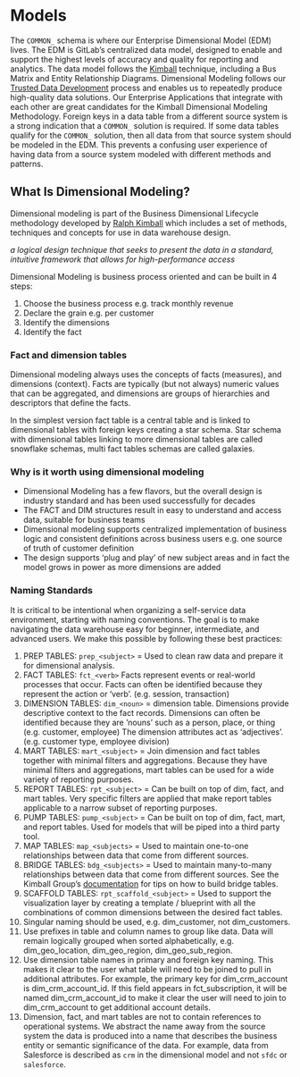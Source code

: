 # Models

The `COMMON_` schema is where our Enterprise Dimensional Model (EDM) lives. The EDM is GitLab’s centralized data model, designed to enable and support the highest levels of accuracy and quality for reporting and analytics. The data model follows the [Kimball](https://www.kimballgroup.com/data-warehouse-business-intelligence-resources/kimball-techniques/dimensional-modeling-techniques/) technique, including a Bus Matrix and Entity Relationship Diagrams. Dimensional Modeling follows our [Trusted Data Development](https://handbook.gitlab.com/handbook/business-technology/data-team/data-development/#trusted-data-development) process and enables us to repeatedly produce high-quality data solutions. Our Enterprise Applications that integrate with each other are great candidates for the Kimball Dimensional Modeling Methodology. Foreign keys in a data table from a different source system is a strong indication that a `COMMON_` solution is required. If some data tables qualify for the `COMMON_` solution, then all data from that source system should be modeled in the EDM. This prevents a confusing user experience of having data from a source system modeled with different methods and patterns.


## What Is Dimensional Modeling?

Dimensional modeling is part of the Business Dimensional Lifecycle methodology developed by [Ralph Kimball](https://en.wikipedia.org/wiki/Ralph_Kimball) which includes a set of methods, techniques and concepts for use in data warehouse design.

_a logical design technique that seeks to present the data in a standard, intuitive framework that allows for high-performance access_

Dimensional Modeling is business process oriented and can be built in 4 steps:

1.  Choose the business process e.g. track monthly revenue
2.  Declare the grain e.g. per customer
3.  Identify the dimensions
4.  Identify the fact

### Fact and dimension tables

Dimensional modeling always uses the concepts of facts (measures), and dimensions (context). Facts are typically (but not always) numeric values that can be aggregated, and dimensions are groups of hierarchies and descriptors that define the facts.

In the simplest version fact table is a central table and is linked to dimensional tables with foreign keys creating a star schema. Star schema with dimensional tables linking to more dimensional tables are called snowflake schemas, multi fact tables schemas are called galaxies.

### Why is it worth using dimensional modeling

*   Dimensional Modeling has a few flavors, but the overall design is industry standard and has been used successfully for decades
*   The FACT and DIM structures result in easy to understand and access data, suitable for business teams
*   Dimensional modeling supports centralized implementation of business logic and consistent definitions across business users e.g. one source of truth of customer definition
*   The design supports ‘plug and play’ of new subject areas and in fact the model grows in power as more dimensions are added


### Naming Standards

It is critical to be intentional when organizing a self-service data environment, starting with naming conventions. The goal is to make navigating the data warehouse easy for beginner, intermediate, and advanced users. We make this possible by following these best practices:

1.  PREP TABLES: `prep_<subject>` = Used to clean raw data and prepare it for dimensional analysis.
2.  FACT TABLES: `fct_<verb>` Facts represent events or real-world processes that occur. Facts can often be identified because they represent the action or ‘verb’. (e.g. session, transaction)
3.  DIMENSION TABLES: `dim_<noun>` = dimension table. Dimensions provide descriptive context to the fact records. Dimensions can often be identified because they are ’nouns’ such as a person, place, or thing (e.g. customer, employee) The dimension attributes act as ‘adjectives’. (e.g. customer type, employee division)
4.  MART TABLES: `mart_<subject>` = Join dimension and fact tables together with minimal filters and aggregations. Because they have minimal filters and aggregations, mart tables can be used for a wide variety of reporting purposes.
5.  REPORT TABLES: `rpt_<subject>` = Can be built on top of dim, fact, and mart tables. Very specific filters are applied that make report tables applicable to a narrow subset of reporting purposes.
6.  PUMP TABLES: `pump_<subject>` = Can be built on top of dim, fact, mart, and report tables. Used for models that will be piped into a third party tool.
7.  MAP TABLES: `map_<subjects>` = Used to maintain one-to-one relationships between data that come from different sources.
8.  BRIDGE TABLES: `bdg_<subjects>` = Used to maintain many-to-many relationships between data that come from different sources. See the Kimball Group’s [documentation](https://www.kimballgroup.com/2012/02/design-tip-142-building-bridges/) for tips on how to build bridge tables.
9.  SCAFFOLD TABLES: `rpt_scaffold_<subject>` = Used to support the visualization layer by creating a template / blueprint with all the combinations of common dimensions between the desired fact tables.
10.  Singular naming should be used, e.g. dim\_customer, not dim\_customers.
11.  Use prefixes in table and column names to group like data. Data will remain logically grouped when sorted alphabetically, e.g. dim\_geo\_location, dim\_geo\_region, dim\_geo\_sub\_region.
12.  Use dimension table names in primary and foreign key naming. This makes it clear to the user what table will need to be joined to pull in additional attributes. For example, the primary key for dim\_crm\_account is dim\_crm\_account\_id. If this field appears in fct\_subscription, it will be named dim\_crm\_account\_id to make it clear the user will need to join to dim\_crm\_account to get additional account details.
13.  Dimension, fact, and mart tables are not to contain references to operational systems. We abstract the name away from the source system the data is produced into a name that describes the business entity or semantic significance of the data. For example, data from Salesforce is described as `crm` in the dimensional model and not `sfdc` or `salesforce`.

